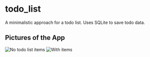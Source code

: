 # todo_list

A minimalistic approach for a todo list.
Uses SQLite to save todo data.

## Pictures of the App
![No todo list items](https://i.imgur.com/8PbZOp6.png)
![With items](https://i.imgur.com/DIkFF4r.png)
